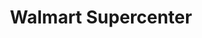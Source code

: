 ---
title: "Walmart Supercenter"
url: /el-paso/walmart-supercenter-woodrow-bean-transmountain-drive/
shop: supermarket
---
